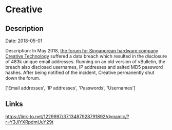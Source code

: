 # Creative

## Description

Date: 2018-05-01

Description:
In May 2018, <a href="http://forums.creative.com/" target="_blank" rel="noopener">the forum for Singaporean hardware company Creative Technology</a> suffered a data breach which resulted in the disclosure of 483k unique email addresses. Running on an old version of vBulletin, the breach also disclosed usernames, IP addresses and salted MD5 password hashes. After being notified of the incident, Creative permanently shut down the forum.


['Email addresses', 'IP addresses', 'Passwords', 'Usernames']

## Links

https://link-to.net/1229997/37.13487928791892/dynamic/?r=Y3JlYXRpdmUuY29t